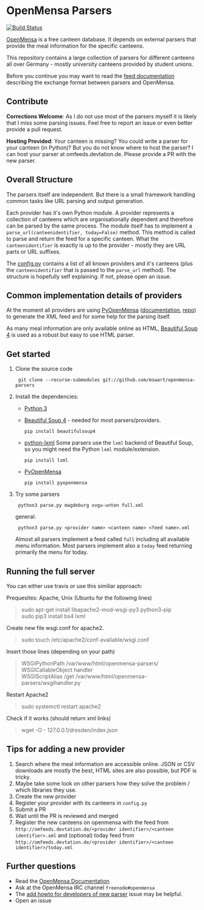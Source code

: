 OpenMensa Parsers
=================

[![Build Status](https://api.travis-ci.org/mswart/openmensa-parsers.svg)](https://travis-ci.org/mswart/openmensa-parsers)

[OpenMensa] is a free canteen database. It depends on external parsers that provide the meal information for the specific canteens.

This repository contains a large collection of parsers for different canteens all over Germany - mostly university canteens provided by student unions.

Before you continue you may want to read the [feed documentation] describing the exchange format between parsers and OpenMensa.


## Contribute

**Corrections Welcome**: As I do not use most of the parsers myself it is likely that I miss some parsing issues. Feel free to report an issue or even better provide a pull request.

**Hosting Provided**: Your canteen is missing? You could write a parser for your canteen (in Python)? But you do not know where to host the parser? I can host your parser at omfeeds.devtation.de. Please provide a PR with the new parser.


## Overall Structure

The parsers itself are independent. But there is a small framework handling common tasks like URL parsing and output generation.

Each provider has it's own Python module. A provider represents a collection of canteens which are organisationally dependent and therefore can be parsed by the same process. The module itself has to implement a `parse_url(canteenidentifier, today=False)` method. This method is called to parse and return the feed for a specific canteen. What the `canteenidentifier` is exactly is up to the provider - mostly they are URL parts or URL suffixes.

The [config.py] contains a list of all known providers and it's canteens (plus the `canteenidentifier` that is passed to the `parse_url` method). The structure is hopefully self explaining. If not, please open an issue.


## Common implementation details of providers

At the moment all providers are using [PyOpenMensa] ([documentation](https://pyopenmensa.readthedocs.io/), [repo](https://github.com/mswart/pyopenmensa)) to generate the XML feed and for some help for the parsing itself.

As many meal information are only available online as HTML, [Beautiful Soup 4] is used as a robust but easy to use HTML parser.


## Get started

1. Clone the source code

        git clone --recurse-submodules git://github.com/mswart/openmensa-parsers

2. Install the dependencies:
   * [Python 3]

   * [Beautiful Soup 4] - needed for most parsers/providers.

        `pip install beautifulsoup4`

   * [python-lxml] Some parsers use the `lxml` backend of Beautiful Soup, so you might need the Python `lxml` module/extension.

        `pip install lxml`
   * [PyOpenMensa]

        `pip install pyopenmensa`

3. Try some parsers

        python3 parse.py magdeburg ovgu-unten full.xml

   general:

        python3 parse.py <provider name> <canteen name> <feed name>.xml

   Almost all parsers implement a feed called `full` including all available menu information. Most parsers implement also a `today` feed returning primarily the menu for today.

## Running the full server

You can either use travis or use this similiar approach:

Prequesites: Apache, Unix (Ubuntu for the following lines)
> sudo apt-get install libapache2-mod-wsgi-py3 python3-pip  
> sudo pip3 install bs4 lxml  

Create new file wsgi.conf for apache2.
> sudo touch /etc/apache2/conf-available/wsgi.conf 
 
Insert those lines (depending on your path)
> WSGIPythonPath /var/www/html/openmensa-parsers/  
> WSGICallableObject handler  
> WSGIScriptAlias /get /var/www/html/openmensa-parsers/wsgihandler.py

Restart Apache2
> sudo systemctl restart apache2  

Check if it works (should return xml links)
>  wget -O - 127.0.0.1/dresden/index.json


## Tips for adding a new provider

1. Search where the meal information are accessible online. JSON or CSV downloads are mostly the best, HTML sites are also possible, but PDF is tricky.
2. Maybe take some look on other parsers how they solve the problem / which libraries they use.
3. Create the new provider
4. Register your provider with its canteens in `config.py`
5. Submit a PR
6. Wait until the PR is reviewed and merged
6. Register the new canteens on openmensa with the feed from `http://omfeeds.devtation.de/<provider identifier>/<canteen identifier>.xml` and (optional) today feed from `http://omfeeds.devtation.de/<provider identifier>/<canteen identifier>/today.xml`


## Further questions

* Read the [OpenMensa Documentation]
* Ask at the OpenMensa IRC channel `freenode#openmensa`
* The [add howto for developers of new parser](https://github.com/mswart/openmensa-parsers/issues/2) issue may be helpful.
* Open an issue

[OpenMensa]: https://openmensa.org
[OpenMensa Documentation]: https://doc.openmensa.org
[feed documentation]: https://doc.openmensa.org/feed/v2/
[config.py]: config.py
[PyOpenMensa]: https://pypi.python.org/pypi/pyopenmensa
[Beautiful Soup 4]: https://www.crummy.com/software/BeautifulSoup/
[python-lxml]: http://lxml.de/
[Python 3]: https://www.python.org/
